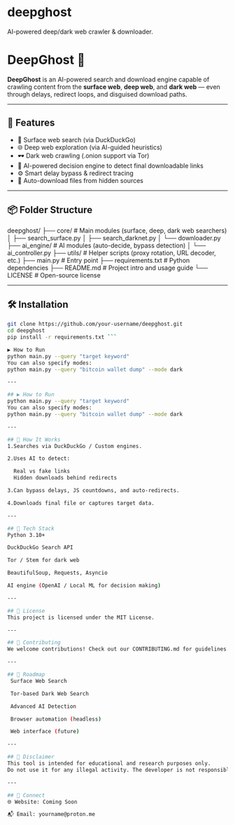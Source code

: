 # deepghost
AI-powered deep/dark web crawler &amp; downloader.



# DeepGhost 👻

**DeepGhost** is an AI-powered search and download engine capable of crawling content from the **surface web**, **deep web**, and **dark web** — even through delays, redirect loops, and disguised download paths.

---

## 🚀 Features

- 🔎 Surface web search (via DuckDuckGo)
- 🌐 Deep web exploration (via AI-guided heuristics)
- 🕶️ Dark web crawling (.onion support via Tor)
- 🧠 AI-powered decision engine to detect final downloadable links
- ⚙️ Smart delay bypass & redirect tracing
- 💾 Auto-download files from hidden sources

---

## 📦 Folder Structure
deepghost/
├── core/                 # Main modules (surface, deep, dark web searchers)
│   ├── search_surface.py
│   ├── search_darknet.py
│   └── downloader.py
├── ai_engine/            # AI modules (auto-decide, bypass detection)
│   └── ai_controller.py
├── utils/                # Helper scripts (proxy rotation, URL decoder, etc.)
├── main.py               # Entry point
├── requirements.txt      # Python dependencies
├── README.md             # Project intro and usage guide
└── LICENSE               # Open-source license

---

## 🛠️ Installation

```bash
git clone https://github.com/your-username/deepghost.git
cd deepghost
pip install -r requirements.txt ```

▶️ How to Run
python main.py --query "target keyword"
You can also specify modes:
python main.py --query "bitcoin wallet dump" --mode dark

---

## ▶️ How to Run
python main.py --query "target keyword"
You can also specify modes:
python main.py --query "bitcoin wallet dump" --mode dark

---

## 🧠 How It Works
1.Searches via DuckDuckGo / Custom engines.

2.Uses AI to detect:

  Real vs fake links
  Hidden downloads behind redirects

3.Can bypass delays, JS countdowns, and auto-redirects.

4.Downloads final file or captures target data.

---

## 🧰 Tech Stack
Python 3.10+

DuckDuckGo Search API

Tor / Stem for dark web

BeautifulSoup, Requests, Asyncio

AI engine (OpenAI / Local ML for decision making)

---

## 📄 License
This project is licensed under the MIT License.

---

## 🤝 Contributing
We welcome contributions! Check out our CONTRIBUTING.md for guidelines.

---

## 🧭 Roadmap
 Surface Web Search

 Tor-based Dark Web Search

 Advanced AI Detection

 Browser automation (headless)

 Web interface (future)

---

## 📣 Disclaimer
This tool is intended for educational and research purposes only.
Do not use it for any illegal activity. The developer is not responsible for misuse.

---

## 🔗 Connect
🌐 Website: Coming Soon

📬 Email: yourname@proton.me






